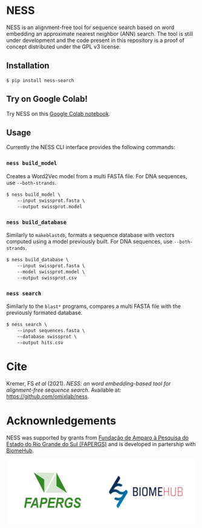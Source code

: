 # NESS

NESS is an alignment-free tool for sequence search based on word embedding an approximate nearest neighbor (ANN) search. The tool is still under development and the code present in this repository is a proof of concept distributed under the GPL v3 license. 

## Installation

```
$ pip install ness-search
```

## Try on Google Colab!

Try NESS on this [Google Colab notebook](https://colab.research.google.com/github/omixlab/ness/blob/main/notebooks/NESS%20Colab%20Tutorial.ipynb).

## Usage

Currently the NESS CLI interface provides the following commands:

### `ness build_model`

Creates a Word2Vec model from a multi FASTA file. For DNA sequences, use `--both-strands`.

```
$ ness build_model \
    --input swissprot.fasta \
    --output swissprot.model
```

### `ness build_database`

Similarly to `makeblastdb`, formats a sequence database with vectors computed using a
model previously built. For DNA sequences, use `--both-strands`.

```
$ ness build_database \
    --input swissprot.fasta \
    --model swissprot.model \
    --output swissprot.csv
```

### `ness search`

Similarly to the `blast*` programs, compares a multi  FASTA file with the previously formated database.

```
$ ness search \
    --input sequences.fasta \
    --database swissprot \
    --output hits.csv
```

# Cite

Kremer, FS *et al* (2021). *NESS: an word embedding-based tool for alignment-free sequence search*. Available at: https://github.com/omixlab/ness. 

# Acknownledgements

NESS was supported by grants from [Fundação de Amparo à Pesquisa do Estado do Rio Grande do Sul (FAPERGS)](https://fapergs.rs.gov.br/inicial) and is developed in partership with [BiomeHub](https://www.biome-hub.com/).

![](assets/acknowledgements.png)